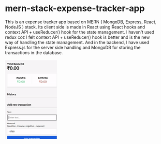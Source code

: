 # mern-stack-expense-tracker-app
This is an expense tracker app based on MERN ( MongoDB, Express, React, NodeJS ) stack. Its client side is made in React using React hooks and context API + useReducer() hook for the state management. I haven't used redux coz I felt context API + useReducer() hook is better and is the new way of handling the state management. And in the backend, I have used Express.js for the server side handling and MongoDB for storing the transactions in the database.<br/><br/>
![alt-text](https://github.com/TapasDash/mern-stack-expense-tracker-app/blob/46692bfc6a185fed4d775372870e4861b2643432/mern1.gif)<br/><br/>
<!-- <a href="https://mern-expsense-tracker.onrender.com" _target="blank">Click here to see the app live!</a> -->

